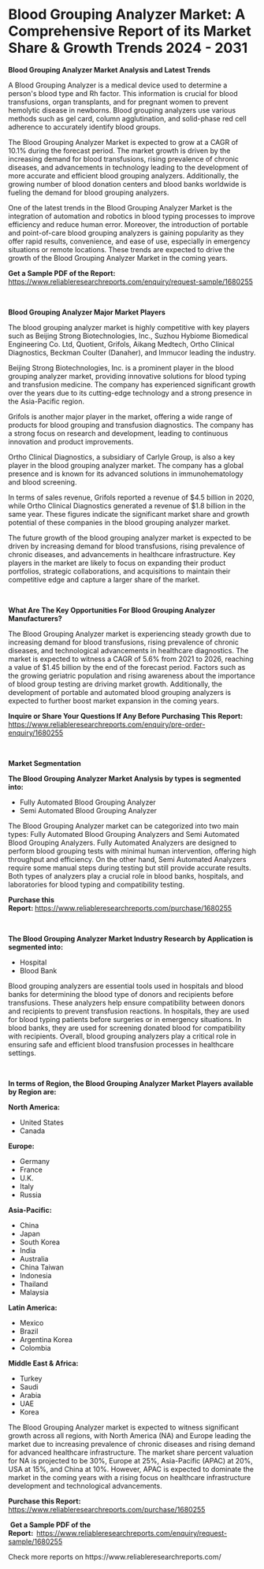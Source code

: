 <p><h1>Blood Grouping Analyzer Market: A Comprehensive Report of its Market Share & Growth Trends 2024 - 2031</h1></p><p><strong>Blood Grouping Analyzer Market Analysis and Latest Trends</strong></p>
<p><p>A Blood Grouping Analyzer is a medical device used to determine a person's blood type and Rh factor. This information is crucial for blood transfusions, organ transplants, and for pregnant women to prevent hemolytic disease in newborns. Blood grouping analyzers use various methods such as gel card, column agglutination, and solid-phase red cell adherence to accurately identify blood groups.</p><p>The Blood Grouping Analyzer Market is expected to grow at a CAGR of 10.1% during the forecast period. The market growth is driven by the increasing demand for blood transfusions, rising prevalence of chronic diseases, and advancements in technology leading to the development of more accurate and efficient blood grouping analyzers. Additionally, the growing number of blood donation centers and blood banks worldwide is fueling the demand for blood grouping analyzers.</p><p>One of the latest trends in the Blood Grouping Analyzer Market is the integration of automation and robotics in blood typing processes to improve efficiency and reduce human error. Moreover, the introduction of portable and point-of-care blood grouping analyzers is gaining popularity as they offer rapid results, convenience, and ease of use, especially in emergency situations or remote locations. These trends are expected to drive the growth of the Blood Grouping Analyzer Market in the coming years.</p></p>
<p><strong>Get a Sample PDF of the Report:&nbsp;</strong> <a href="https://www.reliableresearchreports.com/enquiry/request-sample/1680255">https://www.reliableresearchreports.com/enquiry/request-sample/1680255</a></p>
<p>&nbsp;</p>
<p><strong>Blood Grouping Analyzer Major Market Players</strong></p>
<p><p>The blood grouping analyzer market is highly competitive with key players such as Beijing Strong Biotechnologies, Inc., Suzhou Hybiome Biomedical Engineering Co. Ltd, Quotient, Grifols, Aikang Medtech, Ortho Clinical Diagnostics, Beckman Coulter (Danaher), and Immucor leading the industry.</p><p>Beijing Strong Biotechnologies, Inc. is a prominent player in the blood grouping analyzer market, providing innovative solutions for blood typing and transfusion medicine. The company has experienced significant growth over the years due to its cutting-edge technology and a strong presence in the Asia-Pacific region.</p><p>Grifols is another major player in the market, offering a wide range of products for blood grouping and transfusion diagnostics. The company has a strong focus on research and development, leading to continuous innovation and product improvements.</p><p>Ortho Clinical Diagnostics, a subsidiary of Carlyle Group, is also a key player in the blood grouping analyzer market. The company has a global presence and is known for its advanced solutions in immunohematology and blood screening.</p><p>In terms of sales revenue, Grifols reported a revenue of $4.5 billion in 2020, while Ortho Clinical Diagnostics generated a revenue of $1.8 billion in the same year. These figures indicate the significant market share and growth potential of these companies in the blood grouping analyzer market.</p><p>The future growth of the blood grouping analyzer market is expected to be driven by increasing demand for blood transfusions, rising prevalence of chronic diseases, and advancements in healthcare infrastructure. Key players in the market are likely to focus on expanding their product portfolios, strategic collaborations, and acquisitions to maintain their competitive edge and capture a larger share of the market.</p></p>
<p>&nbsp;</p>
<p><strong>What Are The Key Opportunities For Blood Grouping Analyzer Manufacturers?</strong></p>
<p><p>The Blood Grouping Analyzer market is experiencing steady growth due to increasing demand for blood transfusions, rising prevalence of chronic diseases, and technological advancements in healthcare diagnostics. The market is expected to witness a CAGR of 5.6% from 2021 to 2026, reaching a value of $1.45 billion by the end of the forecast period. Factors such as the growing geriatric population and rising awareness about the importance of blood group testing are driving market growth. Additionally, the development of portable and automated blood grouping analyzers is expected to further boost market expansion in the coming years.</p></p>
<p><strong>Inquire or Share Your Questions If Any Before Purchasing This Report:</strong> <a href="https://www.reliableresearchreports.com/enquiry/pre-order-enquiry/1680255">https://www.reliableresearchreports.com/enquiry/pre-order-enquiry/1680255</a></p>
<p>&nbsp;</p>
<p><strong>Market Segmentation</strong></p>
<p><strong>The Blood Grouping Analyzer Market Analysis by types is segmented into:</strong></p>
<p><ul><li>Fully Automated Blood Grouping Analyzer</li><li>Semi Automated Blood Grouping Analyzer</li></ul></p>
<p><p>The Blood Grouping Analyzer market can be categorized into two main types: Fully Automated Blood Grouping Analyzers and Semi Automated Blood Grouping Analyzers. Fully Automated Analyzers are designed to perform blood grouping tests with minimal human intervention, offering high throughput and efficiency. On the other hand, Semi Automated Analyzers require some manual steps during testing but still provide accurate results. Both types of analyzers play a crucial role in blood banks, hospitals, and laboratories for blood typing and compatibility testing.</p></p>
<p><strong>Purchase this Report:&nbsp;</strong><a href="https://www.reliableresearchreports.com/purchase/1680255">https://www.reliableresearchreports.com/purchase/1680255</a></p>
<p>&nbsp;</p>
<p><strong>The Blood Grouping Analyzer Market Industry Research by Application is segmented into:</strong></p>
<p><ul><li>Hospital</li><li>Blood Bank</li></ul></p>
<p><p>Blood grouping analyzers are essential tools used in hospitals and blood banks for determining the blood type of donors and recipients before transfusions. These analyzers help ensure compatibility between donors and recipients to prevent transfusion reactions. In hospitals, they are used for blood typing patients before surgeries or in emergency situations. In blood banks, they are used for screening donated blood for compatibility with recipients. Overall, blood grouping analyzers play a critical role in ensuring safe and efficient blood transfusion processes in healthcare settings.</p></p>
<p>&nbsp;</p>
<p><strong>In terms of Region, the Blood Grouping Analyzer Market Players available by Region are:</strong></p>
<p>
    <p> <strong> North America: </strong>
        <ul>
            <li>United States</li>
            <li>Canada</li>
        </ul>
        </p> 
    <p> <strong> Europe: </strong>
        <ul>
            <li>Germany</li>
            <li>France</li>
            <li>U.K.</li>
            <li>Italy</li>
            <li>Russia</li>
        </ul>
        </p> 
    <p> <strong> Asia-Pacific: </strong>
        <ul>
            <li>China</li>
            <li>Japan</li>
            <li>South Korea</li>
            <li>India</li>
            <li>Australia</li>
            <li>China Taiwan</li>
            <li>Indonesia</li>
            <li>Thailand</li>
            <li>Malaysia</li>
        </ul>
        </p> 
    <p> <strong> Latin America: </strong>
        <ul>
            <li>Mexico</li>
            <li>Brazil</li>
            <li>Argentina Korea</li>
            <li>Colombia</li>
        </ul>
        </p> 
    <p> <strong> Middle East & Africa: </strong>
        <ul>
            <li>Turkey</li>
            <li>Saudi</li>
            <li>Arabia</li>
            <li>UAE</li>
            <li>Korea</li>
        </ul>
    </p>
    </p>
<p><p>The Blood Grouping Analyzer market is expected to witness significant growth across all regions, with North America (NA) and Europe leading the market due to increasing prevalence of chronic diseases and rising demand for advanced healthcare infrastructure. The market share percent valuation for NA is projected to be 30%, Europe at 25%, Asia-Pacific (APAC) at 20%, USA at 15%, and China at 10%. However, APAC is expected to dominate the market in the coming years with a rising focus on healthcare infrastructure development and technological advancements.</p></p>
<p><strong>Purchase this Report: </strong><a href="https://www.reliableresearchreports.com/purchase/1680255">https://www.reliableresearchreports.com/purchase/1680255</a></p>
<p>&nbsp;<strong>Get a Sample PDF of the Report:&nbsp;&nbsp;</strong><a href="https://www.reliableresearchreports.com/enquiry/request-sample/1680255">https://www.reliableresearchreports.com/enquiry/request-sample/1680255</a></p>
<p><strong></strong></p>
<p>Check more reports on https://www.reliableresearchreports.com/</p>